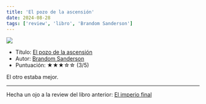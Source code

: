 ```yaml
---
title: 'El pozo de la ascensión'
date: 2024-08-28
tags: ['review', 'libro', 'Brandom Sanderson']
---
```

![](https://images-na.ssl-images-amazon.com/images/S/compressed.photo.goodreads.com/books/1464685467i/30323481.jpg)

- Título: [El pozo de la ascensión](https://www.goodreads.com/book/show/68429.The_Well_of_Ascension)
- Autor: [Brandom Sanderson](https://www.goodreads.com/author/show/38550.Brandon_Sanderson)
- Puntuación: ★★★☆☆ (3/5)

El otro estaba mejor.

---

Hecha un ojo a la review del libro anterior: [El imperio final](/reviews/el-imperio-final)

